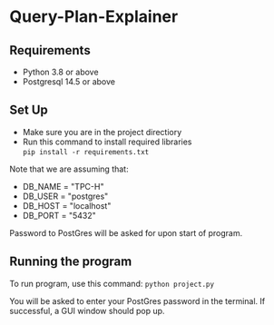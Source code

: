 # Query-Plan-Explainer

## Requirements
- Python 3.8 or above 
- Postgresql 14.5 or above

## Set Up
- Make sure you are in the project directiory
- Run this command to install required libraries<br />
``` pip install -r requirements.txt ```

Note that we are assuming that:
- DB_NAME = "TPC-H"
- DB_USER = "postgres"
- DB_HOST = "localhost"
- DB_PORT = "5432"

Password to PostGres will be asked for upon start of program.

## Running the program
To run program, use this command:
``` python project.py ```

You will be asked to enter your PostGres password in the terminal. If successful, a GUI window should pop up.
